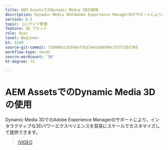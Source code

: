 ```yaml
---
title: AEM AssetsでのDynamic Media 3Dの使用
description: Dynamic Media 3DのAdobe Experience Manager向けサポートにより、インタラクティブな3Dパワーエクスペリエンスを容易にスケールでカスタマイズして提供できます
version: 6.5
topic: コンテンツ管理
feature: 3D アセット
role: User
level: Beginner
kt: 5349
source-git-commit: 7200601c1b59bef5b1546a100589c757f25bf365
workflow-type: tm+mt
source-wordcount: '56'
ht-degree: 7%

---
```



# AEM AssetsでのDynamic Media 3Dの使用

Dynamic Media 3DでのAdobe Experience Managerのサポートにより、インタラクティブな3Dパワーエクスペリエンスを容易にスケールでカスタマイズして提供できます。

>[!VIDEO](https://video.tv.adobe.com/v/35156/?quality=12&learn=on)
